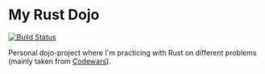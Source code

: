My Rust Dojo
============

[![Build Status](https://travis-ci.org/tyranron/rust-dojo.svg?branch=master)](https://travis-ci.org/tyranron/rust-dojo)

Personal dojo-project where I'm practicing with Rust on different problems
(mainly taken from [Codewars](https://www.codewars.com)).
